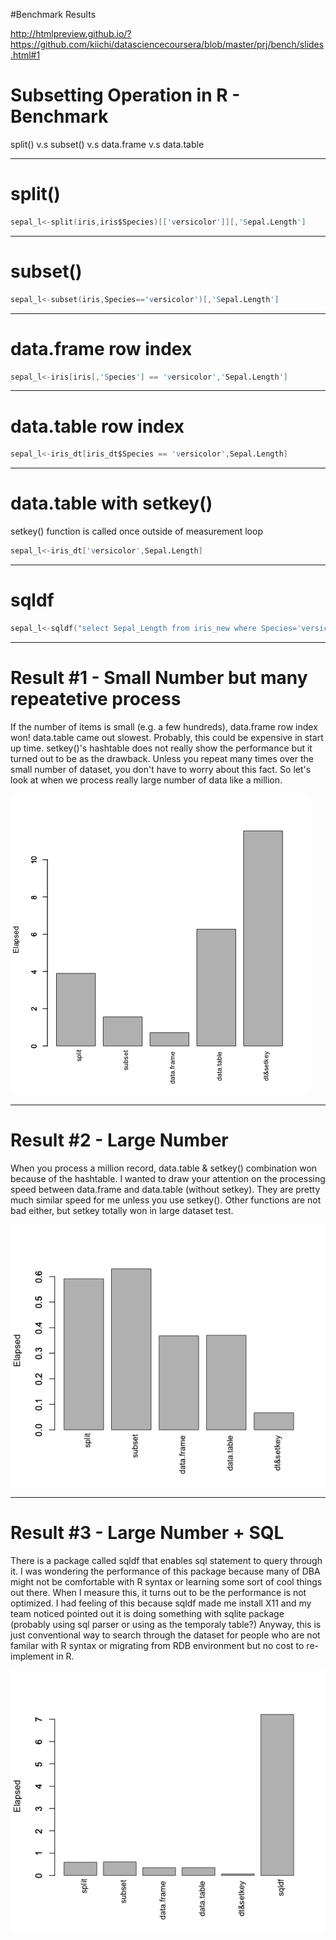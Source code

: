 #Benchmark Results

http://htmlpreview.github.io/?https://github.com/kiichi/datasciencecoursera/blob/master/prj/bench/slides.html#1


# Subsetting Operation in R - Benchmark

split() v.s subset() v.s data.frame v.s data.table

---
# split()

```s
sepal_l<-split(iris,iris$Species)[['versicolor']][,'Sepal.Length']
```



---
# subset()
```s
sepal_l<-subset(iris,Species=='versicolor')[,'Sepal.Length']
```

---
# data.frame row index
```s
sepal_l<-iris[iris[,'Species'] == 'versicolor','Sepal.Length']
```

---
# data.table row index
```s
sepal_l<-iris_dt[iris_dt$Species == 'versicolor',Sepal.Length]
```

---
# data.table with setkey()
setkey() function is called once outside of measurement loop
```s
sepal_l<-iris_dt['versicolor',Sepal.Length]
```
---
# sqldf
```s
sepal_l<-sqldf("select Sepal_Length from iris_new where Species='versicolor'")
```


---
# Result #1 - Small Number but many repeatetive process

If the number of items is small (e.g. a few hundreds), data.frame row index won! data.table came out
slowest. Probably, this could be expensive in start up time. setkey()'s hashtable does not
really show the performance but it turned out to be as the drawback. Unless you repeat many times
over the small number of dataset, you don't have to worry about this fact. So let's look at when
we process really large number of data like a million.

![](https://raw.githubusercontent.com/kiichi/datasciencecoursera/master/prj/bench/bench_small.png)

---
# Result #2 - Large Number

When you process a million record, data.table & setkey() combination won because of the hashtable.
I wanted to draw your attention on the processing speed between data.frame and data.table (without
setkey). They are pretty much similar speed for me unless you use setkey(). Other functions are not
bad either, but setkey totally won in large dataset test.

![](https://raw.githubusercontent.com/kiichi/datasciencecoursera/master/prj/bench/bench.png)

---
# Result #3 - Large Number + SQL

There is a package called sqldf that enables sql statement to query through it. I was wondering the
performance of this package because many of DBA might not be comfortable with R syntax or learning
some sort of cool things out there. When I measure this, it turns out to be the performance is not
optimized. I had feeling of this because sqldf made me install X11 and my team noticed pointed out
it is doing something with sqlite package (probably using sql parser or using as the temporaly table?)
Anyway, this is just conventional way to search through the dataset for people who are not familar
with R syntax or migrating from RDB environment but no cost to re-implement in R.

![](https://raw.githubusercontent.com/kiichi/datasciencecoursera/master/prj/bench/bench_with_sql.png)

